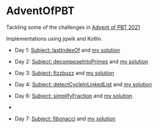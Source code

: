 # AdventOfPBT

Tackling some of the challenges in [Advent of PBT 2021](https://dev.to/dubzzz/advent-of-pbt-2021-13ee)

Implementations using jqwik and Kotlin.

- Day 1: [Subject: lastIndexOf](https://dev.to/dubzzz/advent-of-pbt-2021-day-1-3jnm) 
  and [my solution](./src/test/kotlin/adventOfPBT/day1)

- Day 2: [Subject: decomposeIntoPrimes](https://dev.to/dubzzz/advent-of-pbt-2021-day-2-4gmg)
  and [my solution](./src/test/kotlin/adventOfPBT/day2)

- Day 3: [Subject: fizzbuzz](https://dev.to/dubzzz/advent-of-pbt-2021-day-3-4mac)
  and [my solution](./src/test/kotlin/adventOfPBT/day3)

- Day 4: [Subject: detectCycleInLinkedList](https://dev.to/dubzzz/advent-of-pbt-2021-day-4-3m6g)
  and [my solution](./src/test/kotlin/adventOfPBT/day4)

- Day 6: [Subject: simplifyFraction](https://dev.to/dubzzz/advent-of-pbt-2021-day-6-4lpo)
  and [my solution](./src/test/kotlin/adventOfPBT/day6)
- 
- Day 7: [Subject: fibonacci](https://dev.to/dubzzz/advent-of-pbt-2021-day-6-4lpo)
  and [my solution](./src/test/kotlin/adventOfPBT/day7)

